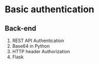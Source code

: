# Basic authentication
## Back-end

1. REST API Authentication
2. Base64 in Python
3. HTTP header Authorization
4. Flask